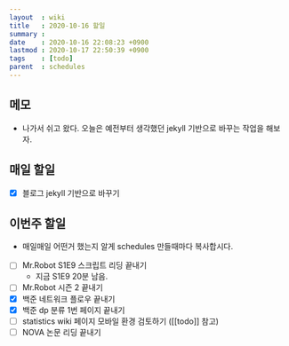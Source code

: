 ```yaml
---
layout  : wiki
title   : 2020-10-16 할일
summary :
date    : 2020-10-16 22:08:23 +0900
lastmod : 2020-10-17 22:50:39 +0900
tags    : [todo]
parent  : schedules
---
```


## 메모
 * 나가서 쉬고 왔다. 오늘은 예전부터 생각했던 jekyll 기반으로 바꾸는 작업을 해보자.

## 매일 할일
 * [X] 블로그 jekyll 기반으로 바꾸기

## 이번주 할일
 * 매일매일 어떤거 했는지 알게 schedules 만들때마다 복사합시다.
 * [ ] Mr.Robot S1E9 스크립트 리딩 끝내기
   * 지금 S1E9 20분 남음.
 * [ ] Mr.Robot 시즌 2 끝내기
 * [X] 백준 네트워크 플로우 끝내기
 * [X] 백준 dp 분류 1번 페이지 끝내기
 * [ ] statistics wiki 페이지 모바일 환경 검토하기 ([[todo]] 참고)
 * [ ] NOVA 논문 리딩 끝내기
